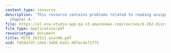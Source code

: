 ```yaml
---
content_type: resource
description: 'This resource contains problems related to reading assignments: read
  chapter 4.'
file: https://ol-ocw-studio-app-qa.s3.amazonaws.com/courses/6-262-discrete-stochastic-processes-spring-2011/fd5dafd71de53dd56a51d9fac4e71f75_MIT6_262S11_assn06.pdf
file_type: application/pdf
resourcetype: Document
title: MIT6_262S11_assn06.pdf
uid: fd5dafd7-1de5-3dd5-6a51-d9fac4e71f75
---
```

